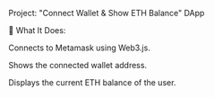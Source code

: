 Project: "Connect Wallet & Show ETH Balance" DApp

🧩 What It Does: 

Connects to Metamask using Web3.js.

Shows the connected wallet address.

Displays the current ETH balance of the user.
